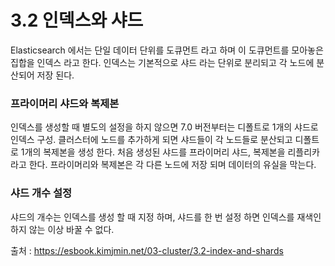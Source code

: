 # 3.2 인덱스와 샤드
Elasticsearch 에서는 단일 데이터 단위를 도큐먼트 라고 하며 이 도큐먼트를 모아놓은 집합을 인덱스 라고 한다. 인덱스는 기본적으로 샤드 라는 단위로 분리되고 각 노드에 분산되어 저장 된다.

### 프라이머리 샤드와 복제본
인덱스를 생성할 때 별도의 설정을 하지 않으면 7.0 버전부터는 디폴트로 1개의 샤드로 인덱스 구성. 클러스터에 노드를 추가하게 되면 샤드들이 각 노드들로 분산되고 디폴트로 1개의 복제본을 생성 한다. 처음 생성된 샤드를 프라이머리 샤드, 복제본을 리플리카 라고 한다. 프라이머리와 복제본은 각 다른 노드에 저장 되며 데이터의 유실을 막는다.

### 샤드 개수 설정
샤드의 개수는 인덱스를 생성 할 때 지정 하며, 샤드를 한 번 설정 하면 인덱스를 재색인 하지 않는 이상 바꿀 수 없다.

출처 : https://esbook.kimjmin.net/03-cluster/3.2-index-and-shards